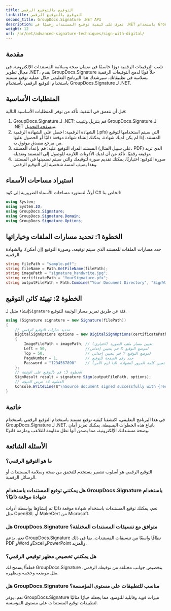 ```yaml
---
title: التوقيع بالتوقيع الرقمي
linktitle: التوقيع بالتوقيع الرقمي
second_title: GroupDocs.Signature .NET API
description: تعرف على كيفية توقيع المستندات رقميًا في .NET باستخدام GroupDocs.Signature. عزز الأمان والأصالة من خلال هذا البرنامج التعليمي الشامل.
weight: 12
url: /ar/net/advanced-signature-techniques/sign-with-digital/
---
```

## مقدمة
تلعب التوقيعات الرقمية دورًا حاسمًا في ضمان صحة وسلامة المستندات الإلكترونية. في مجال تطوير .NET، يقدم GroupDocs.Signature حلاً قويًا لدمج التوقيعات الرقمية بسلاسة في تطبيقاتك. سيرشدك هذا البرنامج التعليمي خلال عملية توقيع مستند باستخدام التوقيع الرقمي باستخدام GroupDocs.Signature لـ .NET.
## المتطلبات الأساسية
قبل أن نتعمق في التنفيذ، تأكد من توفر المتطلبات الأساسية التالية:
1.  GroupDocs.Signature لـ .NET: قم بتنزيل وتثبيت GroupDocs.Signature لـ .NET من[صفحة التحميل](https://releases.groupdocs.com/signature/net/).
2. الشهادة الرقمية: احصل على الشهادة الرقمية (.pfx) التي سيتم استخدامها لتوقيع المستند. إذا لم يكن لديك شهادة، يمكنك إنشاء شهادة موقعة ذاتيًا أو الحصول عليها من مرجع مصدق موثوق به.
3. المستند المراد التوقيع عليه: قم بإعداد المستند (على سبيل المثال، PDF) الذي تريد توقيعه رقميًا. تأكد من أن لديك الأذونات اللازمة للوصول إلى المستند وتعديله.
4. صورة التوقيع: اختياريًا، يمكنك تقديم صورة لتوقيعك والتي سيتم تضمينها في المستند. وهذا يضيف لمسة شخصية إلى التوقيع الرقمي.

## استيراد مساحات الأسماء
أولاً، لنستورد مساحات الأسماء الضرورية إلى كود C# الخاص بنا:
```csharp
using System;
using System.IO;
using GroupDocs.Signature;
using GroupDocs.Signature.Domain;
using GroupDocs.Signature.Options;
```
## الخطوة 1: تحديد مسارات الملفات وخياراتها
حدد مسارات الملفات للمستند الذي سيتم توقيعه، وصورة التوقيع (إن أمكن)، والشهادة الرقمية.
```csharp
string filePath = "sample.pdf";
string fileName = Path.GetFileName(filePath);
string imagePath = "signature_handwrite.jpg";
string certificatePath = "YourSignature.pfx";
string outputFilePath = Path.Combine("Your Document Directory", "SignWithDigital", fileName);
```
## الخطوة 2: تهيئة كائن التوقيع
 إنشاء مثيل لـ`Signature` فئة عن طريق تمرير مسار الوثيقة للتوقيع.
```csharp
using (Signature signature = new Signature(filePath))
{
    // تحديد خيارات التوقيع الرقمي
    DigitalSignOptions options = new DigitalSignOptions(certificatePath)
    {
        ImageFilePath = imagePath, // تعيين مسار ملف الصورة (اختياري)
        Left = 50,                 //قم بتعيين إحداثي X لموضع التوقيع
        Top = 50,                  // قم بتعيين إحداثي Y لموضع التوقيع
        PageNumber = 1,            // حدد رقم الصفحة للتوقيع
        Password = "1234567890"    // تعيين كلمة المرور للشهادة (إذا لزم الأمر)
    };
    // الخطوة 3: قم بالتوقيع على الوثيقة
    SignResult result = signature.Sign(outputFilePath, options);
    // الخطوة 4: عرض النتيجة
    Console.WriteLine($"\nSource document signed successfully with {result.Succeeded.Count} signature(s).\nFile saved at {outputFilePath}.");
}
```

## خاتمة
في هذا البرنامج التعليمي، اكتشفنا كيفية توقيع مستند باستخدام التوقيع الرقمي باستخدام GroupDocs.Signature لـ .NET. باتباع هذه الخطوات البسيطة، يمكنك تعزيز أمان وصحة مستنداتك الإلكترونية، مما يضمن أنها تظل مقاومة للتلاعب وملزمة قانونًا.
## الأسئلة الشائعة
### ما هو التوقيع الرقمي؟
التوقيع الرقمي هو أسلوب تشفير يستخدم للتحقق من صحة وسلامة المستندات أو الرسائل الرقمية.
### هل يمكنني توقيع المستندات باستخدام GroupDocs.Signature باستخدام شهادة موقعة ذاتيًا؟
نعم، يمكنك توقيع المستندات باستخدام شهادة موقعة ذاتيًا تم إنشاؤها بواسطة أدوات مثل OpenSSL أو MakeCert من Microsoft.
### هل GroupDocs.Signature متوافق مع تنسيقات المستندات المختلفة؟
نعم، يدعم GroupDocs.Signature نطاقًا واسعًا من تنسيقات المستندات، بما في ذلك PDF وWord وExcel وPowerPoint والمزيد.
### هل يمكنني تخصيص مظهر توقيعي الرقمي؟
قطعاً! يسمح لك GroupDocs.Signature بتخصيص جوانب مختلفة من توقيعك الرقمي، مثل موضعه وحجمه ومظهره.
### هل GroupDocs.Signature مناسب للتطبيقات على مستوى المؤسسة؟
نعم، يوفر GroupDocs.Signature ميزات قوية وقابلية للتوسع، مما يجعله خيارًا مثاليًا لتطبيقات توقيع المستندات على مستوى المؤسسة.